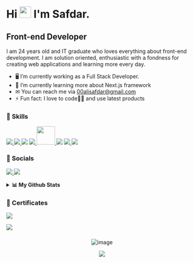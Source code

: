 # Hi <img src="https://raw.githubusercontent.com/MartinHeinz/MartinHeinz/master/wave.gif" width="30px" height="30px"> I'm Safdar.

## Front-end Developer

I am 24 years old and IT graduate who loves everything about front-end development. I am solution oriented, enthusiastic with a fondness for creating web applications and learning more every day.  

- 🖥️ I’m currently working as a Full Stack Developer. 
- 🧠 I’m currently learning more about Next.js framework
- ✉ You can reach me via 00alisafdar@gmail.com
- ⚡ Fun fact: I love to code🧑‍💻 and use latest products

### 🚀 Skills

<p align="left"> 
    <a href="https://www.w3.org/html/" target="_blank"> <img src="https://img.icons8.com/color/48/000000/html-5.png" /> </a> 
    <a href="https://www.w3schools.com/css/" target="_blank"> <img src="https://img.icons8.com/color/48/000000/css3.png"/> </a>
    <img src="https://img.icons8.com/color/48/000000/javascript--v1.png"/>
    <a href="https://reactjs.org/" target="_blank"> <img src="https://img.icons8.com/color/48/000000/react-native.png"/> </a> 
    <a href="https://getbootstrap.com" target="_blank"> <img height="48" width="48" src="https://cdn.simpleicons.org/nextdotjs" /> </a> 
    <a href="https://tailwindcss.com/" target="_blank"> <img src="https://img.icons8.com/color/48/000000/tailwindcss.png"/></a>
    <a href="https://figma.com" target="_blank"> <img src="https://img.icons8.com/color/48/000000/figma.png"/> </a> 
    <a href="https://git-scm.com/" target="_blank"> <img src="https://img.icons8.com/color/48/000000/git.png"/> </a>    
</p>

### 📱 Socials

<p align="left"> 
    <a href="https://github.com/Safdar-Ali-India" target="_blank"> <img src="https://img.icons8.com/ios-glyphs/48/000000/github.png"/> </a>
    <a href="https://in.linkedin.com/in/safdar-ali-55b938182" target="_blank" rel="noreferrer"><img src="https://img.icons8.com/color/48/000000/linkedin.png" /></a>
</p>

<details> 
  <summary><b>📊 My Github Stats</b></summary>
  <br/>
  <p align="center">
    <a href="https://github.com/safdar-ali-india/github-readme-stats"><img alt="Safdar's Github Stats" src="https://github-readme-stats.vercel.app/api?username=safdar-ali-india&show_icons=true&count_private=true&theme=tokyonight" height="192px"/></a>
<br/>
  &nbsp;
	<img src="https://github-readme-stats.vercel.app/api/top-langs?username=safdar-ali-india&show_icons=true&locale=en&layout=compact&theme=tokyonight" alt="nneji123" height="192px"/>
  <br/>
  </p>
</details>

### 📃 Certificates

<p align="left"> 
    <a href=""C:\Users\payfi\Downloads\Coursera MetaFrontEndDeveloper_SafdarAlj.pdf"" target="_blank"> <img src="https://images.credly.com/size/110x110/images/e91ed0b0-842b-417f-8d2f-b07535febdda/image.png"/> </a>
</p>

 ![](https://komarev.com/ghpvc/?username=nsafarova&color=blueviolet&label=Profile+Views)


###

<div align="center">
 
![image](https://github.com/user-attachments/assets/f372b8e9-6518-49c4-a052-4ef72a086e05)


</div>
<div align="center">
  <img src="https://profile-counter.glitch.me/Safdar-Ali-India/count.svg?"  />
</div>
